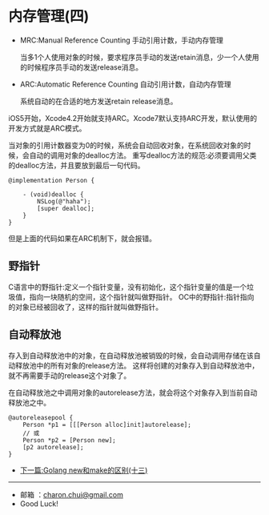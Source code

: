 内存管理(四)
===


- MRC:Manual Reference Counting 手动引用计数，手动内存管理

    当多1个人使用对象的时候，要求程序员手动的发送retain消息，少一个人使用的时候程序员手动的发送release消息。

- ARC:Automatic Reference Counting 自动引用计数，自动内存管理

    系统自动的在合适的地方发送retain release消息。 




iOS5开始，Xcode4.2开始就支持ARC。Xcode7默认支持ARC开发，默认使用的开发方式就是ARC模式。

当对象的引用计数器变为0的时候，系统会自动回收对象，在系统回收对象的时候，会自动的调用对象的dealloc方法。
重写dealloc方法的规范:必须要调用父类的dealloc方法，并且要放到最后一句代码。

```oc
@implementation Person {

	- (void)dealloc {
		NSLog(@"haha");
		[super dealloc];
	}
}
```

但是上面的代码如果在ARC机制下，就会报错。 


## 野指针

C语言中的野指针:定义一个指针变量，没有初始化，这个指针变量的值是一个垃圾值，指向一块随机的空间，这个指针就叫做野指针。
OC中的野指针:指针指向的对象已经被回收了，这样的指针就叫做野指针。 


## 自动释放池

存入到自动释放池中的对象，在自动释放池被销毁的时候，会自动调用存储在该自动释放池中的所有对象的release方法。
这样将创建的对象存入到自动释放池中，就不再需要手动的release这个对象了。

在自动释放池之中调用对象的autorelease方法，就会将这个对象存入到当前自动释放池之中。

```oc
@autoreleasepool {
    Person *p1 = [[[Person alloc]init]autorelease];
    // 或
    Person *p2 = [Person new];
    [p2 autorelease];
}
```






- [下一篇:Golang new和make的区别(十三)](https://github.com/CharonChui/GolangStudyNote/blob/master/13.Golang%20new%E5%92%8Cmake%E7%9A%84%E5%8C%BA%E5%88%AB(%E5%8D%81%E4%B8%89).md)


---

- 邮箱 ：charon.chui@gmail.com  
- Good Luck! 
